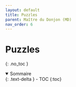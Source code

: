 ```yaml
---
layout: default
title: Puzzles
parent: Maître du Donjon (MD)
nav_order: 6
---
```



# Puzzles
{: .no_toc }


<details open markdown="block">
  <summary>
    Sommaire
  </summary>
  {: .text-delta }
- TOC
{:toc}
</details>
